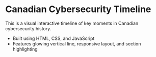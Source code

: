 # Canadian Cybersecurity Timeline

This is a visual interactive timeline of key moments in Canadian cybersecurity history.

- Built using HTML, CSS, and JavaScript
- Features glowing vertical line, responsive layout, and section highlighting